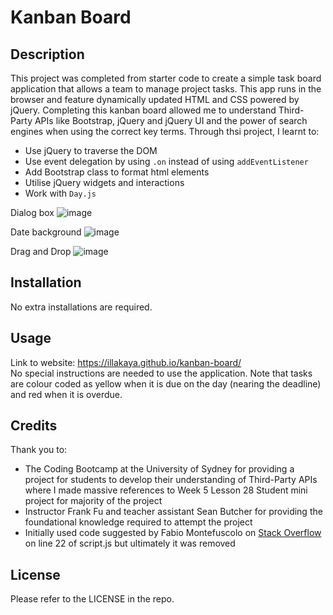 # Kanban Board

## Description
 
This project was completed from starter code to create a simple task board application that allows a team to manage project tasks. This app runs in the browser and feature dynamically updated HTML and CSS powered by jQuery. Completing this kanban board allowed me to understand Third-Party APIs like Bootstrap, jQuery and jQuery UI and the power of search engines when using the correct key terms. Through thsi project, I learnt to:

- Use jQuery to traverse the DOM
- Use event delegation by using `.on` instead of using `addEventListener`
- Add Bootstrap class to format html elements
- Utilise jQuery widgets and interactions
- Work with `Day.js`

Dialog box
![image](https://github.com/illakaya/kanban-board/assets/161125561/8fc1cd67-9106-4721-bdaa-5a948dedc0ce)

Date background
![image](https://github.com/illakaya/kanban-board/assets/161125561/fb02cf4c-dc7e-456e-b394-fd73c1047f12)

Drag and Drop
![image](https://github.com/illakaya/kanban-board/assets/161125561/13f6018d-07a1-400c-b760-a1b8e2805a62)


## Installation

No extra installations are required.

## Usage

Link to website: https://illakaya.github.io/kanban-board/ <br>
No special instructions are needed to use the application. Note that tasks are colour coded as yellow when it is due on the day (nearing the deadline) and red when it is overdue.

## Credits

Thank you to:

- The Coding Bootcamp at the University of Sydney for providing a project for students to develop their understanding of Third-Party APIs where I made massive references to Week 5 Lesson 28 Student mini project for majority of the project
- Instructor Frank Fu and teacher assistant Sean Butcher for providing the foundational knowledge required to attempt the project
- Initially used code suggested by Fabio Montefuscolo on [Stack Overflow](https://stackoverflow.com/questions/3231459/how-can-i-create-unique-ids-with-javascript) on line 22 of script.js but ultimately it was removed

## License

Please refer to the LICENSE in the repo.
